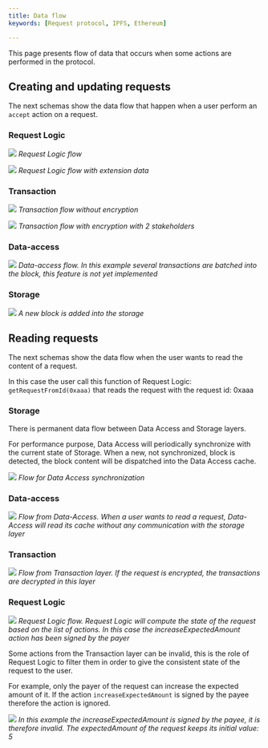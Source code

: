 ```yaml
---
title: Data flow
keywords: [Request protocol, IPFS, Ethereum]

---
```


This page presents flow of data that occurs when some actions are performed in the protocol.

## Creating and updating requests

The next schemas show the data flow that happen when a user perform an `accept` action on a request.

### Request Logic

![](/img/RequestProtocol/3-RequestLogicFlow.jpg)
*Request Logic flow*

![](/img/RequestProtocol/3-AdvancedLogicFlow.jpg)
*Request Logic flow with extension data*

### Transaction

![](/img/RequestProtocol/3-TransactionFlow.jpg)
*Transaction flow without encryption*

![](/img/RequestProtocol/3-TransactionFlowEncrypted.jpg)
*Transaction flow with encryption with 2 stakeholders*

### Data-access

![](/img/RequestProtocol/3-DataAccessFlow.jpg)
*Data-access flow. In this example several transactions are batched into the block, this feature is not yet implemented*

### Storage

![](/img/RequestProtocol/3-StorageFlow.jpg)
*A new block is added into the storage*

## Reading requests

The next schemas show the data flow when the user wants to read the content of a request.

In this case the user call this function of Request Logic: `getRequestFromId(0xaaa)` that reads the request with the request id: 0xaaa

### Storage

There is permanent data flow between Data Access and Storage layers.

For performance purpose, Data Access will periodically synchronize with the current state of Storage. When a new, not synchronized, block is detected, the block content will be dispatched into the Data Access cache.

![](/img/RequestProtocol/4-DataAccessAndStorageFlow.jpg)
*Flow for Data Access synchronization*

### Data-access

![](/img/RequestProtocol/4-DataAccessFlow.jpg)
*Flow from Data-Access. When a user wants to read a request, Data-Access will read its cache without any communication with the storage layer*

### Transaction

![](/img/RequestProtocol/4-TransactionFlow.jpg)
*Flow from Transaction layer. If the request is encrypted, the transactions are decrypted in this layer*

### Request Logic

![](/img/RequestProtocol/4-RequestLogicFlow.jpg)
*Request Logic flow. Request Logic will compute the state of the request based on the list of actions. In this case the increaseExpectedAmount action has been signed by the payer*

Some actions from the Transaction layer can be invalid, this is the role of Request Logic to filter them in order to give the consistent state of the request to the user.

For example, only the payer of the request can increase the expected amount of it. If the action `increaseExpectedAmount` is signed by the payee therefore the action is ignored.

![](/img/RequestProtocol/4-RequestLogicFlowInvalid.jpg)
*In this example the increaseExpectedAmount is signed by the payee, it is therefore invalid. The expectedAmount of the request keeps its initial value: 5*